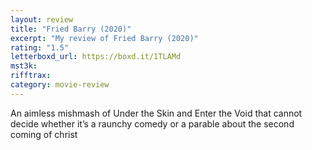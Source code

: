 ```yaml
---
layout: review
title: "Fried Barry (2020)"
excerpt: "My review of Fried Barry (2020)"
rating: "1.5"
letterboxd_url: https://boxd.it/1TLAMd
mst3k:
rifftrax:
category: movie-review
---
```


An aimless mishmash of Under the Skin and Enter the Void that cannot decide whether it’s a raunchy comedy or a parable about the second coming of christ
